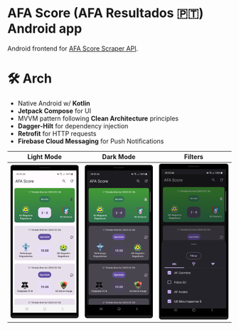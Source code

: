 # AFA Score (AFA Resultados :portugal:) Android app

Android frontend for [AFA Score Scraper API](https://github.com/aFaneca/AFA-Score-Scraper-API).

# 🛠️ Arch
- Native Android w/ **Kotlin**
- **Jetpack Compose** for UI
- MVVM pattern following **Clean Architecture** principles
- **Dagger-Hilt** for dependency injection
- **Retrofit** for HTTP requests
- **Firebase Cloud Messaging** for Push Notifications

|   Light Mode   |   Dark Mode   |   Filters   |
|:-------------:|:-------------:|:-------------:|
| ![](https://github.com/aFaneca/AFA-Score-Android/blob/develop/screenshots/phone_l1.png?raw=true) |  ![](https://github.com/aFaneca/AFA-Score-Android/blob/develop/screenshots/phone_b1.png?raw=true) | ![](https://github.com/aFaneca/AFA-Score-Android/blob/develop/screenshots/phone_b2.png?raw=true) |
